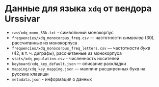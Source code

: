 # Данные для языка `xdq` от вендора Urssivar

- `raw/xdq_mono_33k.txt` - символьный монокорпус
- `frequencies/xdq_monocorpus_freq.csv` — частотности *символов* (30), рассчитанные из монокорпуса
- `frequencies/xdq_monocorpus_freq_letters.csv` — частотности *букв* (42, в т. ч. диграфы), рассчитанные из монокорпуса
- `stats/xdq_population.csv` - численность носителей
- `keyboard/xdq_key_default.json` — описание раскладки
- `mapping/xdq_key_mapping.json` — маппинг расширенных букв на русские клавиши
- `metadata.json` - информация о данных

